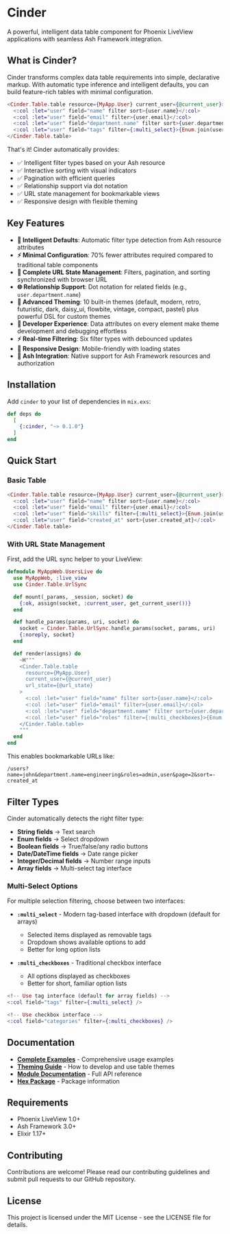 # Cinder

A powerful, intelligent data table component for Phoenix LiveView applications with seamless Ash Framework integration.

## What is Cinder?

Cinder transforms complex data table requirements into simple, declarative markup. With automatic type inference and intelligent defaults, you can build feature-rich tables with minimal configuration.

```elixir
<Cinder.Table.table resource={MyApp.User} current_user={@current_user}>
  <:col :let="user" field="name" filter sort>{user.name}</:col>
  <:col :let="user" field="email" filter>{user.email}</:col>
  <:col :let="user" field="department.name" filter sort>{user.department.name}</:col>
  <:col :let="user" field="tags" filter={:multi_select}>{Enum.join(user.tags, ", ")}</:col>
</Cinder.Table.table>
```

That's it! Cinder automatically provides:
- ✅ Intelligent filter types based on your Ash resource
- ✅ Interactive sorting with visual indicators
- ✅ Pagination with efficient queries
- ✅ Relationship support via dot notation
- ✅ URL state management for bookmarkable views
- ✅ Responsive design with flexible theming

## Key Features

- **🧠 Intelligent Defaults**: Automatic filter type detection from Ash resource attributes
- **⚡ Minimal Configuration**: 70% fewer attributes required compared to traditional table components
- **🔗 Complete URL State Management**: Filters, pagination, and sorting synchronized with browser URL
- **🌐 Relationship Support**: Dot notation for related fields (e.g., `user.department.name`)
- **🎨 Advanced Theming**: 10 built-in themes (default, modern, retro, futuristic, dark, daisy_ui, flowbite, vintage, compact, pastel) plus powerful DSL for custom themes
- **🔧 Developer Experience**: Data attributes on every element make theme development and debugging effortless
- **⚡ Real-time Filtering**: Six filter types with debounced updates
- **📱 Responsive Design**: Mobile-friendly with loading states
- **🔐 Ash Integration**: Native support for Ash Framework resources and authorization

## Installation

Add `cinder` to your list of dependencies in `mix.exs`:

```elixir
def deps do
  [
    {:cinder, "~> 0.1.0"}
  ]
end
```

## Quick Start

### Basic Table

```elixir
<Cinder.Table.table resource={MyApp.User} current_user={@current_user}>
  <:col :let="user" field="name" filter sort>{user.name}</:col>
  <:col :let="user" field="email" filter>{user.email}</:col>
  <:col :let="user" field="skills" filter={:multi_select}>{Enum.join(user.skills, ", ")}</:col>
  <:col :let="user" field="created_at" sort>{user.created_at}</:col>
</Cinder.Table.table>
```

### With URL State Management

First, add the URL sync helper to your LiveView:

```elixir
defmodule MyAppWeb.UsersLive do
  use MyAppWeb, :live_view
  use Cinder.Table.UrlSync

  def mount(_params, _session, socket) do
    {:ok, assign(socket, :current_user, get_current_user())}
  end

  def handle_params(params, uri, socket) do
    socket = Cinder.Table.UrlSync.handle_params(socket, params, uri)
    {:noreply, socket}
  end

  def render(assigns) do
    ~H"""
    <Cinder.Table.table
      resource={MyApp.User}
      current_user={@current_user}
      url_state={@url_state}
    >
      <:col :let="user" field="name" filter sort>{user.name}</:col>
      <:col :let="user" field="email" filter>{user.email}</:col>
      <:col :let="user" field="department.name" filter sort>{user.department.name}</:col>
      <:col :let="user" field="roles" filter={:multi_checkboxes}>{Enum.join(user.roles, ", ")}</:col>
    </Cinder.Table.table>
    """
  end
end
```

This enables bookmarkable URLs like:
```
/users?name=john&department.name=engineering&roles=admin,user&page=2&sort=-created_at
```

## Filter Types

Cinder automatically detects the right filter type:

- **String fields** → Text search
- **Enum fields** → Select dropdown
- **Boolean fields** → True/false/any radio buttons
- **Date/DateTime fields** → Date range picker
- **Integer/Decimal fields** → Number range inputs
- **Array fields** → Multi-select tag interface

### Multi-Select Options

For multiple selection filtering, choose between two interfaces:

- **`:multi_select`** - Modern tag-based interface with dropdown (default for arrays)
  - Selected items displayed as removable tags
  - Dropdown shows available options to add
  - Better for long option lists
  
- **`:multi_checkboxes`** - Traditional checkbox interface
  - All options displayed as checkboxes
  - Better for short, familiar option lists

```elixir
<!-- Use tag interface (default for array fields) -->
<:col field="tags" filter={:multi_select} />

<!-- Use checkbox interface -->
<:col field="categories" filter={:multi_checkboxes} />
```

## Documentation

- **[Complete Examples](docs/examples.md)** - Comprehensive usage examples
- **[Theming Guide](docs/theming.md)** - How to develop and use table themes
- **[Module Documentation](https://hexdocs.pm/cinder)** - Full API reference
- **[Hex Package](https://hex.pm/packages/cinder)** - Package information

## Requirements

- Phoenix LiveView 1.0+
- Ash Framework 3.0+
- Elixir 1.17+

## Contributing

Contributions are welcome! Please read our contributing guidelines and submit pull requests to our GitHub repository.

## License

This project is licensed under the MIT License - see the LICENSE file for details.
